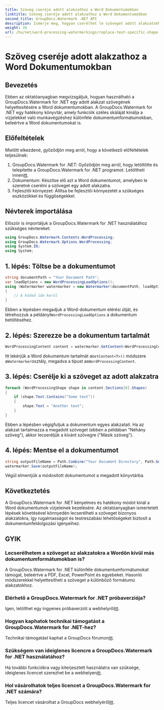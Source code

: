 ```yaml
---
title: Szöveg cseréje adott alakzathoz a Word Dokumentumokban
linktitle: Szöveg cseréje adott alakzathoz a Word Dokumentumokban
second_title: GroupDocs.Watermark .NET API
description: Ismerje meg, hogyan cserélhet le szöveget adott alakzatokhoz Word dokumentumokban a GroupDocs.Watermark for .NET segítségével. Kövesse lépésről lépésre bemutató oktatóanyagunkat.
weight: 35
url: /hu/net/word-processing-watermarkings/replace-text-specific-shape-word-docs/
---
```


# Szöveg cseréje adott alakzathoz a Word Dokumentumokban

## Bevezetés
Ebben az oktatóanyagban megvizsgáljuk, hogyan használható a GroupDocs.Watermark for .NET egy adott alakzat szövegének helyettesítésére a Word dokumentumokban. A GroupDocs.Watermark for .NET egy hatékony könyvtár, amely funkciók széles skáláját kínálja a vízjelekkel való munkavégzéshez különféle dokumentumformátumokban, beleértve a Word dokumentumokat is.
## Előfeltételek
Mielőtt elkezdené, győződjön meg arról, hogy a következő előfeltételek teljesülnek:
1.  GroupDocs.Watermark for .NET: Győződjön meg arról, hogy letöltötte és telepítette a GroupDocs.Watermark for .NET programot. Letöltheti innen[itt](https://releases.groupdocs.com/Watermark/net/).
2. Dokumentum: Készítse elő azt a Word dokumentumot, amelyben le szeretné cserélni a szöveget egy adott alakzatra.
3. Fejlesztői környezet: Állítsa be fejlesztői környezetét a szükséges eszközökkel és függőségekkel.

## Névterek importálása
Először is importáljuk a GroupDocs.Watermark for .NET használatához szükséges névtereket:
```csharp
using GroupDocs.Watermark.Contents.WordProcessing;
using GroupDocs.Watermark.Options.WordProcessing;
using System.IO;
using System;
```
## 1. lépés: Töltse be a dokumentumot
```csharp
string documentPath = "Your Document Path";
var loadOptions = new WordProcessingLoadOptions();
using (Watermarker watermarker = new Watermarker(documentPath, loadOptions))
{
    // A kódod ide kerül
}
```
 Ebben a lépésben megadjuk a Word-dokumentum elérési útját, és létrehozzuk a példányt`WordProcessingLoadOptions` a dokumentum betöltéséhez.
## 2. lépés: Szerezze be a dokumentum tartalmát
```csharp
WordProcessingContent content = watermarker.GetContent<WordProcessingContent>();
```
 Itt lekérjük a Word dokumentum tartalmát a`GetContent<T>()` módszere a`Watermarker`osztály, megadva a típust as`WordProcessingContent`.
## 3. lépés: Cserélje ki a szöveget az adott alakzatra
```csharp
foreach (WordProcessingShape shape in content.Sections[0].Shapes)
{
    if (shape.Text.Contains("Some text"))
    {
        shape.Text = "Another text";
    }
}
```
Ebben a lépésben végigfutjuk a dokumentum egyes alakzatait. Ha az alakzat tartalmazza a megadott szöveget (ebben a példában "Néhány szöveg"), akkor lecseréljük a kívánt szövegre ("Másik szöveg").
## 4. lépés: Mentse el a dokumentumot
```csharp
string outputFileName = Path.Combine("Your Document Directory", Path.GetFileName(documentPath));
watermarker.Save(outputFileName);
```
Végül elmentjük a módosított dokumentumot a megadott könyvtárba.

## Következtetés
A GroupDocs.Watermark for .NET kényelmes és hatékony módot kínál a Word dokumentumok vízjeleinek kezelésére. Az oktatóanyagban ismertetett lépések követésével könnyedén lecserélheti a szöveget bizonyos alakzatokra, így rugalmasságot és testreszabási lehetőségeket biztosít a dokumentumfeldolgozási igényeihez.
## GYIK
### Lecserélhetem a szöveget az alakzatokra a Wordön kívül más dokumentumformátumokban is?
A GroupDocs.Watermark for .NET különféle dokumentumformátumokat támogat, beleértve a PDF, Excel, PowerPoint és egyebeket. Hasonló módszerekkel helyettesítheti a szöveget a különböző formátumú alakzatokhoz.
### Elérhető a GroupDocs.Watermark for .NET próbaverziója?
 Igen, letölthet egy ingyenes próbaverziót a webhelyről[itt](https://releases.groupdocs.com/).
### Hogyan kaphatok technikai támogatást a GroupDocs.Watermark for .NET-hez?
Technikai támogatást kaphat a GroupDocs fórumon[itt](https://forum.groupdocs.com/c/watermark/19).
### Szükségem van ideiglenes licencre a GroupDocs.Watermark for .NET használatához?
 Ha további funkciókra vagy kiterjesztett használatra van szüksége, ideiglenes licencet szerezhet be a webhelyen[itt](https://purchase.groupdocs.com/temporary-license/).
### Hol vásárolhatok teljes licencet a GroupDocs.Watermark for .NET számára?
 Teljes licencet vásárolhat a GroupDocs webhelyéről[itt](https://purchase.groupdocs.com/buy).